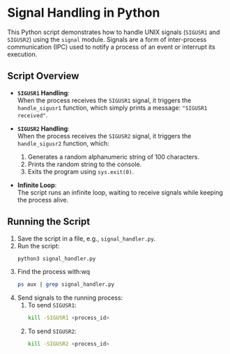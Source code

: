 # Signal Handling in Python

This Python script demonstrates how to handle UNIX signals (`SIGUSR1` and `SIGUSR2`) using the `signal` module. Signals are a form of inter-process communication (IPC) used to notify a process of an event or interrupt its execution.

## Script Overview

- **`SIGUSR1` Handling**:  
  When the process receives the `SIGUSR1` signal, it triggers the `handle_sigusr1` function, which simply prints a message: `"SIGUSR1 received"`.

- **`SIGUSR2` Handling**:  
  When the process receives the `SIGUSR2` signal, it triggers the `handle_sigusr2` function, which:
  1. Generates a random alphanumeric string of 100 characters.
  2. Prints the random string to the console.
  3. Exits the program using `sys.exit(0)`.

- **Infinite Loop**:  
  The script runs an infinite loop, waiting to receive signals while keeping the process alive.

## Running the Script

1. Save the script in a file, e.g., `signal_handler.py`.
2. Run the script:
    ```bash
    python3 signal_handler.py
    ```
3. Find the process with:wq
    ```bash
    ps aux | grep signal_handler.py
    ```
4. Send signals to the running process:
   1. To send `SIGUSR1`:
        ```bash
        kill -SIGUSR1 <process_id>
        ```
   2. To send `SIGUSR2`:
        ```bash
        kill -SIGUSR2 <process_id>
        ```